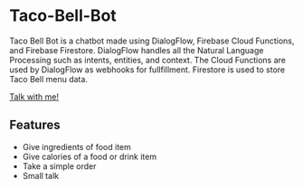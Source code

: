 # Taco-Bell-Bot

  Taco Bell Bot is a chatbot made using DialogFlow, Firebase Cloud Functions, and Firebase Firestore. DialogFlow handles all the Natural Language Processing such as intents, entities, and context. The Cloud Functions are used by DialogFlow as webhooks for fullfillment. Firestore is used to store Taco Bell menu data.
  
[Talk with me!](https://bot.dialogflow.com/13af2009-ab11-46ef-9eb2-237934cdf928)

## Features
- Give ingredients of food item
- Give calories of a food or drink item
- Take a simple order
- Small talk
